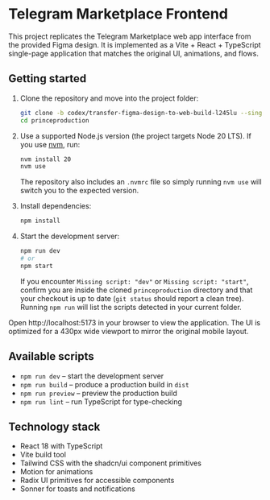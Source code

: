# Telegram Marketplace Frontend

This project replicates the Telegram Marketplace web app interface from the provided Figma design. It is implemented as a Vite + React + TypeScript single-page application that matches the original UI, animations, and flows.

## Getting started

1. Clone the repository and move into the project folder:

   ```bash
   git clone -b codex/transfer-figma-design-to-web-build-l245lu --single-branch https://github.com/alzhirsky/princeproduction.git
   cd princeproduction
   ```

2. Use a supported Node.js version (the project targets Node 20 LTS). If you use [nvm](https://github.com/nvm-sh/nvm), run:

   ```bash
   nvm install 20
   nvm use
   ```

   The repository also includes an `.nvmrc` file so simply running `nvm use` will switch you to the expected version.

3. Install dependencies:

   ```bash
   npm install
   ```

4. Start the development server:

   ```bash
   npm run dev
   # or
   npm start
   ```

   If you encounter `Missing script: "dev"` or `Missing script: "start"`, confirm you are inside the cloned `princeproduction` directory and that your checkout is up to date (`git status` should report a clean tree). Running `npm run` will list the scripts detected in your current folder.

Open http://localhost:5173 in your browser to view the application. The UI is optimized for a 430px wide viewport to mirror the original mobile layout.

## Available scripts

- `npm run dev` – start the development server
- `npm run build` – produce a production build in `dist`
- `npm run preview` – preview the production build
- `npm run lint` – run TypeScript for type-checking

## Technology stack

- React 18 with TypeScript
- Vite build tool
- Tailwind CSS with the shadcn/ui component primitives
- Motion for animations
- Radix UI primitives for accessible components
- Sonner for toasts and notifications
